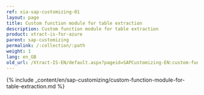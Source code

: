 ```yaml
---
ref: xia-sap-customizing-01
layout: page
title: Custom function module for table extraction
description: Custom function module for table extraction
product: xtract-is-for-azure
parent: sap-customizing
permalink: /:collection/:path
weight: 1
lang: en_GB
old_url: /Xtract-IS-EN/default.aspx?pageid=SAPCustomizing-EN:custom-function-module-for-table-compression
---
```

{% include _content/en/sap-customizing/custom-function-module-for-table-extraction.md  %}